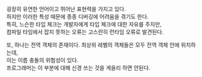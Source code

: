 굉장히 유연한 언어이고 뛰어난 표현력을 가지고 있다.<br>
하지만 이러한 특성 때문에 종종 디버깅에 어려움을 겪기도 한다.<br>
특히, 느슨한 타입 체크는 개발자에게 타입 체크에 대한 자유를 주지만,<br>
컴파일 타임에서 잡지 못하는 오류는 고스란히 런타임 오류로 발견된다.<br>

또, 하나는 전역 객체의 존재이다. 최상위 레벨의 객체들은 모두 전역 객체 안에 위치하는데, <br>
이는 이름 충돌의 위험성이 있다.<br>
프로그래머는 이 부분에 대해 신경 쓰는 것을 게을리 하면 안된다.
